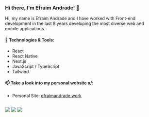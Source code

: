 ### Hi there, I'm Efraim Andrade! 👋

Hi, my name is Efraim Andrade and I have worked with Front-end development in the last 8 years developing the most diverse web and mobile applications.

#### 🌱 Technologies & Tools:
- React
- React Native
- Next.js
- JavaScript / TypeScript
- Tailwind

#### 📫 Take a look into my personal website o/:

- Personal Site: [efraimandrade.work](https://www.efraimandrade.work)


  ##
 
<div> 
  <a href="https://instagram.com/efraim.am" target="_blank"><img src="https://img.shields.io/badge/-Instagram-%23E4405F?style=for-the-badge&logo=instagram&logoColor=white" target="_blank"></a>
  <a href = "mailto:efraim.dev+github@gmail.com"><img src="https://img.shields.io/badge/-Gmail-%23333?style=for-the-badge&logo=gmail&logoColor=white" target="_blank"></a>
  <a href="https://www.linkedin.com/in/efraim-andrade-517b0a149/?locale=en_US" target="_blank"><img src="https://img.shields.io/badge/-LinkedIn-%230077B5?style=for-the-badge&logo=linkedin&logoColor=white" target="_blank"></a> 
</div>
